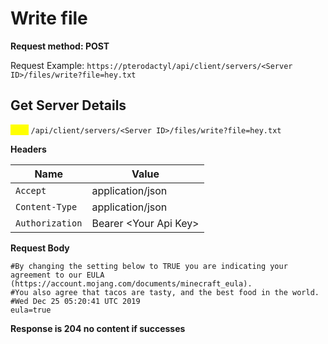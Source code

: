 # Write file

**Request method: POST**

Request Example: `https://pterodactyl/api/client/servers/<Server ID>/files/write?file=hey.txt`

## Get Server Details

<mark style="color:yellow;">`POST`</mark> `/api/client/servers/<Server ID>/files/write?file=hey.txt`

**Headers**

| Name            | Value                  |
| --------------- | ---------------------- |
| `Accept`        | application/json       |
| `Content-Type`  | application/json       |
| `Authorization` | Bearer \<Your Api Key> |

**Request Body**

```
#By changing the setting below to TRUE you are indicating your agreement to our EULA (https://account.mojang.com/documents/minecraft_eula).
#You also agree that tacos are tasty, and the best food in the world.
#Wed Dec 25 05:20:41 UTC 2019
eula=true
```

**Response is 204 no content if successes**
